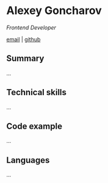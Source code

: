 # Alexey Goncharov
*Frontend Developer*

[email](emailaddress) | [github](githublink)

## Summary

...

##  Technical skills

...

## Code example

...

## Languages

...